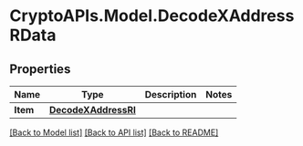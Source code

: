 # CryptoAPIs.Model.DecodeXAddressRData

## Properties

Name | Type | Description | Notes
------------ | ------------- | ------------- | -------------
**Item** | [**DecodeXAddressRI**](DecodeXAddressRI.md) |  | 

[[Back to Model list]](../README.md#documentation-for-models) [[Back to API list]](../README.md#documentation-for-api-endpoints) [[Back to README]](../README.md)

